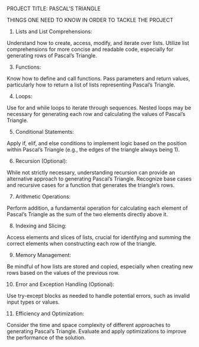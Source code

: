 PROJECT TITLE: PASCAL'S TRIANGLE

THINGS ONE NEED TO KNOW IN ORDER TO TACKLE THE PROJECT

1. Lists and List Comprehensions:

Understand how to create, access, modify, and iterate over lists.
Utilize list comprehensions for more concise and readable code, especially for generating rows of Pascal’s Triangle.

3. Functions:

Know how to define and call functions.
Pass parameters and return values, particularly how to return a list of lists representing Pascal’s Triangle.

4. Loops:

Use for and while loops to iterate through sequences.
Nested loops may be necessary for generating each row and calculating the values of Pascal’s Triangle.

5. Conditional Statements:

Apply if, elif, and else conditions to implement logic based on the position within Pascal’s Triangle (e.g., the edges of the triangle always being 1).

6. Recursion (Optional):

While not strictly necessary, understanding recursion can provide an alternative approach to generating Pascal’s Triangle.
Recognize base cases and recursive cases for a function that generates the triangle’s rows.

7. Arithmetic Operations:

Perform addition, a fundamental operation for calculating each element of Pascal’s Triangle as the sum of the two elements directly above it.

8. Indexing and Slicing:

Access elements and slices of lists, crucial for identifying and summing the correct elements when constructing each row of the triangle.

9. Memory Management:

Be mindful of how lists are stored and copied, especially when creating new rows based on the values of the previous row.

10. Error and Exception Handling (Optional):

Use try-except blocks as needed to handle potential errors, such as invalid input types or values.

11. Efficiency and Optimization:

Consider the time and space complexity of different approaches to generating Pascal’s Triangle.
Evaluate and apply optimizations to improve the performance of the solution.
